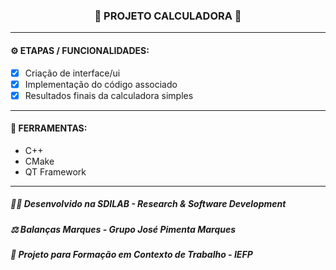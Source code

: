 <h3 align="center"> 
  🚧 PROJETO CALCULADORA 🚧
</h3>

---
#### ⚙️ ETAPAS / FUNCIONALIDADES:

- [x] Criação de interface/ui
- [x] Implementação do código associado
- [x] Resultados finais da calculadora simples

---
#### 🔧 FERRAMENTAS:

- C++
- CMake
- QT Framework

---
##### 👨‍💻 Desenvolvido na SDILAB - Research & Software Development 
##### ⚖️ Balanças Marques - Grupo José Pimenta Marques
##### 📖 Projeto para Formação em Contexto de Trabalho - IEFP
